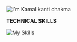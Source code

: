 
![I’m Kamal kanti chakma](https://github.com/user-attachments/assets/2aa4a9f6-add8-462d-aec3-074836c922f0)





**TECHNICAL SKILLS**

![My Skills](https://skillicons.dev/icons?i=html,css,js,typescript,react,tailwindcss,next,nodejs,express,mongodb,mysql,prisma,postgresql,docker)




